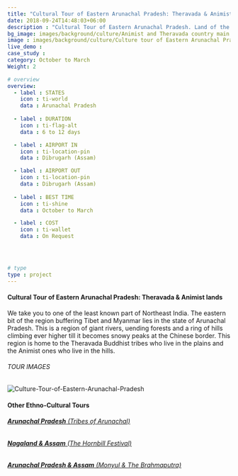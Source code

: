 ```yaml
---
title: "Cultural Tour of Eastern Arunachal Pradesh: Theravada & Animist lands"
date: 2018-09-24T14:48:03+06:00
description : "Cultural Tour of Eastern Arunachal Pradesh. Land of the Animist and Theravada tribes"
bg_image: images/background/culture/Animist and Theravada country main.jpg
image : images/background/culture/Culture tour of Eastern Arunachal Pradesh.jpg
live_demo : 
case_study : 
category: October to March
Weight: 2

# overview
overview:
  - label : STATES
    icon : ti-world
    data : Arunachal Pradesh
    
  - label : DURATION
    icon : ti-flag-alt
    data : 6 to 12 days

  - label : AIRPORT IN
    icon : ti-location-pin
    data : Dibrugarh (Assam)

  - label : AIRPORT OUT
    icon : ti-location-pin
    data : Dibrugarh (Assam)
    
  - label : BEST TIME
    icon : ti-shine
    data : October to March

  - label : COST
    icon : ti-wallet
    data : On Request

 


# type
type : project
---
```


#### Cultural Tour of Eastern Arunachal Pradesh: Theravada & Animist lands

We take you to one of the least known part of Northeast India. The eastern bit of the region buffering Tibet and Myanmar lies in the state of Arunachal Pradesh. This is a region of giant rivers, uending forests and a ring of hills climbing ever higher till it becomes snowy peaks at the Chinese border. This region is home to the Theravada Buddhist tribes who live in the plains and the Animist ones who live in the hills.


###### TOUR IMAGES

![Culture-Tour-of-Eastern-Arunachal-Pradesh](/images/background/culture/easternarunachalculturetourgallery.jpg)


 

#### Other Ethno-Cultural Tours

###### [**Arunachal Pradesh** (Tribes of Arunachal)](/culture/culture-tour-arunachal-pradesh/) 
###### [**Nagaland & Assam** (The Hornbill Festival)](/culture/culture-tour-of-nagaland-hornbill-festival/)  
###### [**Arunachal Pradesh & Assam** (Monyul & The Brahmaputra)](/culture/culture-tour-western-arunachal-pradesh/) 